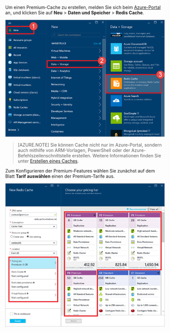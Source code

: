 Um einen Premium-Cache zu erstellen, melden Sie sich beim [Azure-Portal](https://portal.azure.com) an, und klicken Sie auf **Neu** > **Daten und Speicher** > **Redis Cache**.

![Cache erstellen](media/redis-cache-premium-create/redis-cache-new-cache-menu.png)

>[AZURE.NOTE] Sie können Cache nicht nur im Azure-Portal, sondern auch mithilfe von ARM-Vorlagen, PowerShell oder der Azure-Befehlszeilenschnittstelle erstellen. Weitere Informationen finden Sie unter [Erstellen eines Caches](../articles/redis-cache/cache-dotnet-how-to-use-azure-redis-cache.md#create-a-cache).

Zum Konfigurieren der Premium-Features wählen Sie zunächst auf dem Blatt **Tarif auswählen** einen der Premium-Tarife aus.

![Tarif auswählen](media/redis-cache-premium-create/redis-cache-premium-pricing-tier.png)

<!---HONumber=AcomDC_0601_2016-->